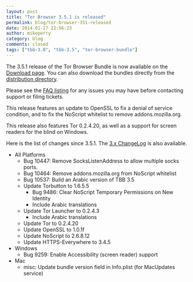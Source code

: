 ```yaml
---
layout: post
title: "Tor Browser 3.5.1 is released"
permalink: blog/tor-browser-351-released
date: 2014-01-27 22:56:23
author: mikeperry
category: blog
comments: closed
tags: ["tbb-3.0", "tbb-3.5", "tor-browser-bundle"]
---
```


The 3.5.1 release of the Tor Browser Bundle is now available on the [Download page](https://www.torproject.org/download/download-easy.html). You can also download the bundles directly from the [distribution directory](https://www.torproject.org/dist/torbrowser/3.5.1/).

Please see the [FAQ listing](https://www.torproject.org/docs/faq.html.en#TBBFlash) for any issues you may have before contacting support or filing tickets.

This release features an update to OpenSSL to fix a denial of service condition, and to fix the NoScript whitelist to remove addons.mozilla.org.

This release also features Tor 0.2.4.20, as well as a support for screen readers for the blind on Windows.

Here is the list of changes since 3.5.1. The [3.x ChangeLog](https://gitweb.torproject.org/builders/tor-browser-bundle.git/blob/refs/heads/master:/Bundle-Data/Docs/ChangeLog.txt) is also available.

-   All Platforms
    -   Bug 10447: Remove SocksListenAddress to allow multiple socks ports.
    -   Bug 10464: Remove addons.mozilla.org from NoScript whitelist
    -   Bug 10537: Build an Arabic version of TBB 3.5
    -   Update Torbutton to 1.6.5.5
        -   Bug 9486: Clear NoScript Temporary Permissions on New Identity
        -   Include Arabic translations
    -   Update Tor Launcher to 0.2.4.3
        -   Include Arabic translations
    -   Update Tor to 0.2.4.20
    -   Update OpenSSL to 1.0.1f
    -   Update NoScript to 2.6.8.12
    -   Update HTTPS-Everywhere to 3.4.5
-   Windows
    -   Bug 9259: Enable Accessibility (screen reader) support
-   Mac
    -   misc: Update bundle version field in Info.plist (for MacUpdates service)

